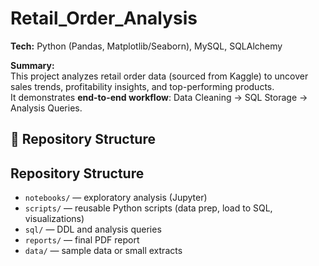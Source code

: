 # Retail_Order_Analysis

**Tech:** Python (Pandas, Matplotlib/Seaborn), MySQL, SQLAlchemy

**Summary:**  
This project analyzes retail order data (sourced from Kaggle) to uncover sales trends, profitability insights, and top-performing products.  
It demonstrates **end-to-end workflow**: Data Cleaning → SQL Storage → Analysis Queries.

## 📂 Repository Structure
## Repository Structure
- `notebooks/` — exploratory analysis (Jupyter)
- `scripts/` — reusable Python scripts (data prep, load to SQL, visualizations)
- `sql/` — DDL and analysis queries
- `reports/` — final PDF report
- `data/` — sample data or small extracts
